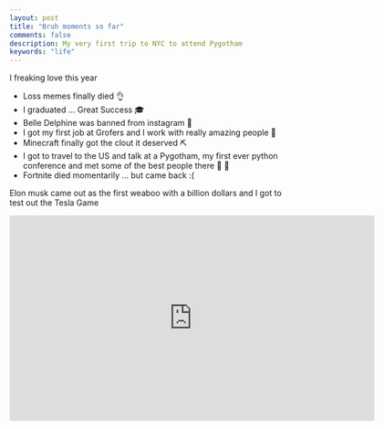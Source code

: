 ```yaml
---
layout: post
title: "Bruh moments so far"
comments: false
description: My very first trip to NYC to attend Pygotham
keywords: "life"
---
```



I freaking love this year

- Loss memes finally died 👌
- I graduated ... Great Success 🎓
- Belle Delphine was banned from instagram 💯
- I got my first job at Grofers and I work with really amazing people 💼
- Minecraft finally got the clout it deserved ⛏️
- I got to travel to the US and talk at a Pygotham, my first ever python conference and met some of the best people there 🙌 🙌
- Fortnite died momentarily ... but came back :( 

Elon musk came out as the first weaboo with a billion dollars and I got to test out the Tesla Game 

<iframe width="640" height="360" src="https://www.youtube.com/embed/ZDPHWWZ4tsM" frameborder="0" allow="accelerometer; autoplay; encrypted-media; gyroscope; picture-in-picture" allowfullscreen></iframe>


